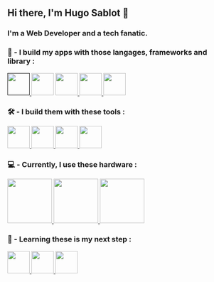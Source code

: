<h2> Hi there, I'm Hugo Sablot 👋</h2>

<!--
**HugoSbl/HugoSbl** is a ✨ _special_ ✨ repository because its `README.md` (this file) appears on your GitHub profile.

Here are some ideas to get you started:

- 🔭 I’m currently working on ...
- 🌱 I’m currently learning ...
- 👯 I’m looking to collaborate on ...
- 🤔 I’m looking for help with ...
- 💬 Ask me about ...
- 📫 How to reach me: ...
- 😄 Pronouns: ...
- ⚡ Fun fact: ...
-->

<h3> I'm a Web Developer and a tech fanatic. </h3>

<h3>🔭 - I build my apps with those langages, frameworks and library : <br></h3> 
<p>
<a with="50px" href="" alt="HTML5">
<img width="50px" src="https://user-images.githubusercontent.com/115088599/206808323-3a99aae9-c03c-4f22-a2d5-aaced91b8fc5.png"></img>
</a>
<a with="50px" alt="CSS3">
<img width="50px"  src="https://user-images.githubusercontent.com/115088599/206808384-950dee2f-daa6-4369-a047-de38853aa7c5.png"></img>
</a>
<a with="50px" alt="JavaScript" href="https://www.javascript.com/">
<img width="50px" src="https://user-images.githubusercontent.com/115088599/206808039-dd63788b-646d-4126-ba85-b52a678c53e5.png"></img>
</a>
<a with="50px" alt="ReactJS" href="https://reactjs.org/">
<img width="50px" src="https://user-images.githubusercontent.com/115088599/206808464-38390fc2-be30-4985-9015-797026bfca0e.png"></img>
</a>
<a with="50px" alt="Tailwind CSS" href="https://tailwindcss.com/">
<img width="50px" src="https://user-images.githubusercontent.com/115088599/206808618-18f2f566-ed91-4b7c-b5aa-f6f2fb03282a.png"></img>
</a>
</p>

<h3>🛠️ - I build them with these tools : <br></h3>

<a alt="visual studio code" href="https://code.visualstudio.com/">
  <img width="50px" src="https://user-images.githubusercontent.com/115088599/206837528-af777c8e-e3b3-47f5-8694-b786a4ce2eea.png"></img>
</a>
<a alt="GitHub" href="https://github.com/">
  <img width="50px" src="https://user-images.githubusercontent.com/115088599/206836640-00ba81db-7e2e-4eed-b4c1-93c99f91881f.png"></img>
</a>
<a alt="iTerms2" href="https://iterm2.com/">
  <img width="50px" src="https://user-images.githubusercontent.com/115088599/206836710-6a35f1ee-a11f-4ba8-81a7-99f48fafe7a6.png"></img>
</a>
<a alt="OpenAi" href="https://openai.com/">
  <img width="50px" src="https://user-images.githubusercontent.com/115088599/206838402-ca93ba0d-a9c7-47b6-81a9-4d6958d05a4b.png"></img>
</a>




<h3>💻 - Currently, I use these hardware : <br> </h3>

<a alt="MacBook Air M2" href="https://www.apple.com/fr/macbook-air-m2/">
<img width="100px" src="https://user-images.githubusercontent.com/115088599/206809253-50416c30-27f4-4a72-9231-084dfd4098e3.png"></img>
</a>
<a alt="Xiaomi UltraWide Monitor" href="https://www.mi.com/fr/monitor34/">
<img width="100px" src="https://user-images.githubusercontent.com/115088599/206809527-d63a5438-fc20-4641-acda-5c227c596a35.png"></img>
</a>
<a alt="Apple Silicon Processor" href="https://fr.wikipedia.org/wiki/Apple_Silicon">
<img width="100px" src="https://user-images.githubusercontent.com/115088599/206809812-f1a90c0a-2216-4729-8b19-05fe5f4cb7eb.png"></img>
</a>

<h3> 📖 - Learning these is my next step : <br> </h3>
<a alt="TypeScript" href="https://www.typescriptlang.org/">
  <img width="50px" src="https://user-images.githubusercontent.com/115088599/206837748-f96eacad-5145-4a9b-9c77-7aebe3cae51b.png"></img>
</a>
<a alt="NodeJs" href="https://nodejs.org/en/">
  <img width="50px" src="https://user-images.githubusercontent.com/115088599/206837885-7df77326-f372-4d9b-a185-3ad8acafcdfc.png"></img>
</a>
<a alt="NextJs" href="https://nextjs.org/">
  <img width="50px" src="https://user-images.githubusercontent.com/115088599/206838126-17257d57-8c31-4e31-a152-a0e6305d443f.png"></img>
</a>
